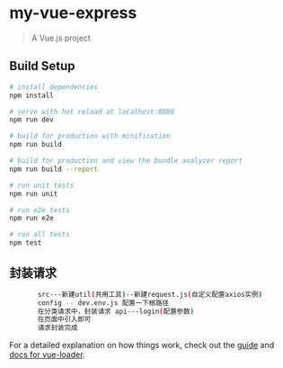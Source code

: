 # my-vue-express

> A Vue.js project

## Build Setup

``` bash
# install dependencies
npm install

# serve with hot reload at localhost:8080
npm run dev

# build for production with minification
npm run build

# build for production and view the bundle analyzer report
npm run build --report

# run unit tests
npm run unit

# run e2e tests
npm run e2e

# run all tests
npm test
```
## 封装请求

``` bash
	   src---新建util(共用工具)--新建request.js(自定义配置axios实例)
	   config -- dev.env.js 配置一下根路径
	   在分类请求中，封装请求 api---login(配置参数)
	   在页面中引入即可
	   请求封装完成
```



For a detailed explanation on how things work, check out the [guide](http://vuejs-templates.github.io/webpack/) and [docs for vue-loader](http://vuejs.github.io/vue-loader).
